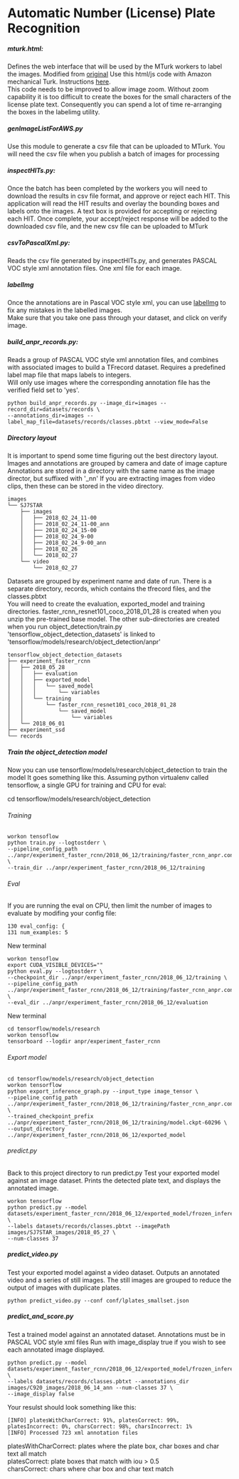 Automatic Number (License) Plate Recognition
============================================

##### mturk.html:
Defines the web interface that will be used by the MTurk workers to label the images.
Modified from [original](https://github.com/kyamagu/bbox-annotator)
Use this html/js code with Amazon mechanical Turk. Instructions [here](https://blog.mturk.com/tutorial-annotating-images-with-bounding-boxes-using-amazon-mechanical-turk-42ab71e5068a).  
This code needs to be improved to allow image zoom. Without zoom capability it is too difficult to create the boxes for the small characters of the license plate text. 
Consequently you can spend a lot of time re-arranging the boxes in the labelimg utility.

##### genImageListForAWS.py
Use this module to generate a csv file that can be uploaded to MTurk. You will need the csv file when you
publish a batch of images for processing

##### inspectHITs.py:
Once the batch has been completed by the workers you will need to download the results in csv file format,
and approve or reject each HIT. This application will read the HIT results and overlay the bounding boxes
and labels onto the images. A text box is provided for accepting or rejecting each HIT. Once complete, your
accept/reject response will be added to the downloaded csv file, and the new csv file can be uploaded to MTurk
 
##### csvToPascalXml.py:
Reads the csv file generated by inspectHITs.py, and generates PASCAL VOC style xml annotation files. 
One xml file for each image.

##### labelImg
Once the annotations are in Pascal VOC style xml, you can use [labelImg](https://tzutalin.github.io/labelImg/) to fix any mistakes in the labelled images.  
Make sure that you take one pass through your dataset, and click on verify image.

##### build_anpr_records.py:
Reads a group of PASCAL VOC style xml annotation files, and combines with associated images 
to build a TFrecord dataset. Requires a predefined label map file that maps labels to integers.  
Will only use images where the corresponding annotation file has the verified field set to 'yes'.  
````
python build_anpr_records.py --image_dir=images --record_dir=datasets/records \  
--annotations_dir=images --label_map_file=datasets/records/classes.pbtxt --view_mode=False
````
##### Directory layout
It is important to spend some time figuring out the best directory layout.   
Images and annotations are grouped by camera and date of image capture
Annotations are stored in a directory with the same name as the image director, but suffixed with '_nn'
If you are extracting images from video clips, then these can be stored in the video directory.
````
images  
└── SJ7STAR  
    ├── images  
    │   ├── 2018_02_24_11-00  
    │   ├── 2018_02_24_11-00_ann  
    │   ├── 2018_02_24_15-00  
    │   ├── 2018_02_24_9-00  
    │   ├── 2018_02_24_9-00_ann  
    │   ├── 2018_02_26  
    │   └── 2018_02_27  
    └── video
        └── 2018_02_27
````
Datasets are grouped by experiment name and date of run.
There is a separate directory, records, which contains the tfrecord files, and the classes.pbtxt   
You will need to create the evaluation, exported_model and training directories. 
faster_rcnn_resnet101_coco_2018_01_28 is created when you unzip the pre-trained base model.
The other sub-directories are created when you run object_detection/train.py  
'tensorflow_object_detection_datasets' is linked to 'tensorflow/models/research/object_detection/anpr'
````
tensorflow_object_detection_datasets  
├── experiment_faster_rcnn  
│   ├── 2018_05_28  
│   │   ├── evaluation  
│   │   ├── exported_model  
│   │   │   └── saved_model  
│   │   │       └── variables  
│   │   └── training  
│   │       └── faster_rcnn_resnet101_coco_2018_01_28  
│   │           └── saved_model  
│   │               └── variables  
│   └── 2018_06_01  
├── experiment_ssd  
└── records
````

##### Train the object_detection model
Now you can use tensorflow/models/research/object_detection to train the model
It goes something like this. Assuming python virtualenv called tensorflow, 
a single GPU for training and CPU for eval:

cd tensorflow/models/research/object_detection

###### Training
````
workon tensoflow  
python train.py --logtostderr \  
--pipeline_config_path ../anpr/experiment_faster_rcnn/2018_06_12/training/faster_rcnn_anpr.config \  
--train_dir ../anpr/experiment_faster_rcnn/2018_06_12/training
````
###### Eval
If you are running the eval on CPU, then limit the number of images to evaluate by modifing your config file:  
````
130 eval_config: {  
131 num_examples: 5  
````
New terminal 
```` 
workon tensoflow  
export CUDA_VISIBLE_DEVICES=""  
python eval.py --logtostderr \  
--checkpoint_dir ../anpr/experiment_faster_rcnn/2018_06_12/training \  
--pipeline_config_path ../anpr/experiment_faster_rcnn/2018_06_12/training/faster_rcnn_anpr.config \  
--eval_dir ../anpr/experiment_faster_rcnn/2018_06_12/evaluation
````
New terminal
````
cd tensorflow/models/research  
workon tensoflow  
tensorboard --logdir anpr/experiment_faster_rcnn  
````
###### Export model
````
cd tensorflow/models/research/object_detection
workon tensorflow  
python export_inference_graph.py --input_type image_tensor \  
--pipeline_config_path ../anpr/experiment_faster_rcnn/2018_06_12/training/faster_rcnn_anpr.config \  
--trained_checkpoint_prefix ../anpr/experiment_faster_rcnn/2018_06_12/training/model.ckpt-60296 \  
--output_directory ../anpr/experiment_faster_rcnn/2018_06_12/exported_model
````
###### predict.py
Back to this project directory to run predict.py
Test your exported model against an image dataset.
Prints the detected plate text, and displays the annotated image.
````
workon tensorflow  
python predict.py --model datasets/experiment_faster_rcnn/2018_06_12/exported_model/frozen_inference_graph.pb \  
--labels datasets/records/classes.pbtxt --imagePath images/SJ7STAR_images/2018_05_27 \  
--num-classes 37
````
##### predict_video.py
Test your exported model against a video dataset.
Outputs an annotated video and a series of still images. The still images are grouped to reduce 
the output of images with duplicate plates.
````
python predict_video.py --conf conf/lplates_smallset.json
````

##### predict_and_score.py
Test a trained model against an annotated dataset. Annotations must be in PASCAL VOC style xml files
Run with image_display true if you wish to see each annotated image displayed.
````
python predict.py --model datasets/experiment_faster_rcnn/2018_06_12/exported_model/frozen_inference_graph.pb \
--labels datasets/records/classes.pbtxt --annotations_dir images/C920_images/2018_06_14_ann --num-classes 37 \
--image_display false
````
Your resulst should look something like this:
````
[INFO] platesWithCharCorrect: 91%, platesCorrect: 99%, platesIncorrect: 0%, charsCorrect: 98%, charsIncorrect: 1%
[INFO] Processed 723 xml annotation files
````
platesWithCharCorrect: plates where the plate box, char boxes and char text all match  
platesCorrect: plate boxes that match with iou > 0.5  
charsCorrect: chars where char box and char text match
